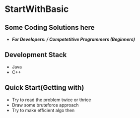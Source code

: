 # StartWithBasic


## Some Coding Solutions here

* _**For Developers: / Competetitive Programmers (Beginners)**_ 

## Development Stack
* Java 
* C++


## Quick Start(Getting with)
* Try to read the problem twice or thrice 
* Draw some bruteforce approach 
* Try to make efficient algo then

